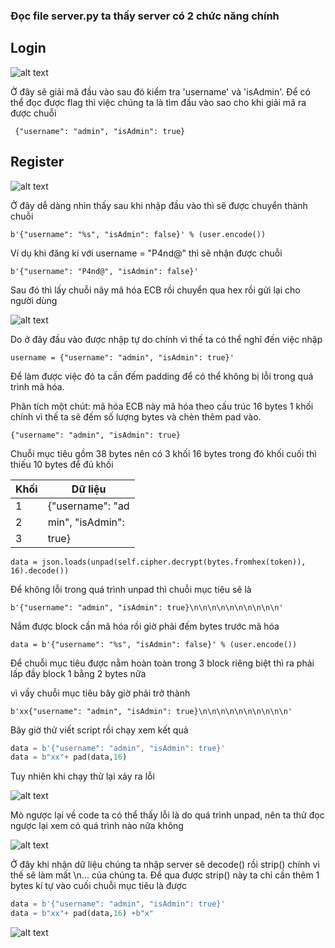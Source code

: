 ### Đọc file server.py ta thấy server có 2 chức năng chính 

## Login

![alt text](/data/image.png)

Ở đây sẽ giải mã đầu vào sau đó kiểm tra 'username' và 'isAdmin'. Để có thể đọc được flag thì việc chúng ta là tìm đầu vào sao cho khi giải mã ra được chuỗi

     {"username": "admin", "isAdmin": true}

## Register

![alt text](/data/image-1.png)

Ở đây dễ dàng nhìn thấy sau khi nhập đầu vào thì sẽ được chuyển thành chuỗi 

    b'{"username": "%s", "isAdmin": false}' % (user.encode())
Ví dụ khi đăng kí với username = "P4nd@" thì sẽ nhận được chuỗi 

    b'{"username": "P4nd@", "isAdmin": false}'

Sau đó thì lấy chuỗi nãy mã hóa ECB rồi chuyển qua hex rồi gửi lại cho người dùng

![alt text](/data/image-2.png)

Do ở đây đầu vào được nhập tự do chính vì thế ta có thể nghĩ đến việc nhập 

    username = {"username": "admin", "isAdmin": true}'

Để làm được việc đó ta cần đếm padding để có thể không bị lỗi trong quá trình mã hóa.

Phân tích một chút: mã hóa ECB này mã hóa theo cấu trúc 16 bytes 1 khối chính vì thế ta sẽ đếm số lượng bytes và chèn thêm pad vào.

    {"username": "admin", "isAdmin": true}

Chuỗi mục tiêu gồm 38 bytes nên có 3 khối 16 bytes trong đó khối cuối thì thiếu 10 bytes để đủ khối

|Khối|Dữ liệu|
|---|---|
|1|{"username": "ad|
|2|min", "isAdmin":|
|3| true}|

    data = json.loads(unpad(self.cipher.decrypt(bytes.fromhex(token)), 16).decode())
Để không lỗi trong quá trình unpad thì chuỗi mục tiêu sẽ là 

    b'{"username": "admin", "isAdmin": true}\n\n\n\n\n\n\n\n\n\n'

Nắm được block cần mã hóa rồi giờ phải đếm bytes trước mã hóa 

    data = b'{"username": "%s", "isAdmin": false}' % (user.encode())

Để chuỗi mục tiêu được nằm hoàn toàn trong 3 block riêng biệt thì ra phải lấp đầy block 1 bằng 2 bytes nữa

vì vầy chuỗi mục tiêu bây giờ phải trở thành 
    
    b'xx{"username": "admin", "isAdmin": true}\n\n\n\n\n\n\n\n\n\n'

Bây giờ thử viết script rồi chạy xem kết quả 
```python
data = b'{"username": "admin", "isAdmin": true}'
data = b"xx"+ pad(data,16)
```

Tuy nhiên khi chạy thử lại xảy ra lỗi 

![alt text](/data/image-4.png)

Mò ngược lại về code ta có thể thấy lỗi là do quá trình unpad, nên ta thử đọc ngược lại xem có quá trình nào nữa không

![alt text](/data/image-5.png)

Ở đây khi nhận dữ liệu chúng ta nhập server sẽ decode() rồi strip() chính vì thế sẽ làm mất \n... của chúng ta. Để qua được strip() này ta chỉ cần thêm 1 bytes kí tự vào cuối chuỗi mục tiêu là được

``` python
data = b'{"username": "admin", "isAdmin": true}'
data = b"xx"+ pad(data,16) +b"x"
```
![alt text](/data/image-6.png)

